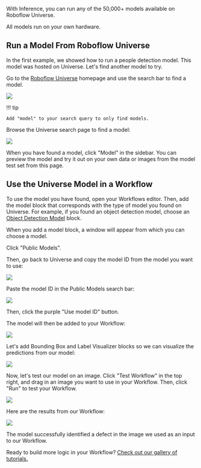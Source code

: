 With Inference, you can run any of the 50,000+ models available on Roboflow Universe.

All models run on your own hardware.

## Run a Model From Roboflow Universe

In the first example, we showed how to run a people detection model. This model was hosted on Universe. Let's find another model to try.

Go to the <a href="https://universe.roboflow.com" target="_blank">Roboflow Universe</a> homepage and use the search bar to find a model.

![](https://media.roboflow.com/inference/universe/search.png)

!!! tip

    Add "model" to your search query to only find models.

Browse the Universe search page to find a model:

![](https://media.roboflow.com/inference/universe/search-results.png)

When you have found a model, click "Model" in the sidebar. You can preview the model and try it out on your own data or images from the model test set from this page.

## Use the Universe Model in a Workflow

To use the model you have found, open your Workflows editor. Then, add the model block that corresponds with the type of model you found on Universe. For example, if you found an object detection model, choose an [Object Detection Model](/workflows/blocks/object_detection_model/) block.

When you add a model block, a window will appear from which you can choose a model.

Click "Public Models".

Then, go back to Universe and copy the model ID from the model you want to use:

![](https://media.roboflow.com/inference/universe/model-id.png)

Paste the model ID in the Public Models search bar:

![](https://media.roboflow.com/inference/universe/set-model.png)

Then, click the purple "Use model ID" button.

The model will then be added to your Workflow:

![](https://media.roboflow.com/inference/universe/result.png)

Let's add Bounding Box and Label Visualizer blocks so we can visualize the predictions from our model:

![](https://media.roboflow.com/inference/universe/workflow.png)

Now, let's test our model on an image. Click "Test Workflow" in the top right, and drag in an image you want to use in your Workflow. Then, click "Run" to test your Workflow.

![](https://media.roboflow.com/inference/universe/empty-test.png)

Here are the results from our Workflow:

![](https://media.roboflow.com/inference/universe/result.png)

The model successfully identified a defect in the image we used as an input to our Workflow.

Ready to build more logic in your Workflow? [Check out our gallery of tutorials.](/guides/written/)